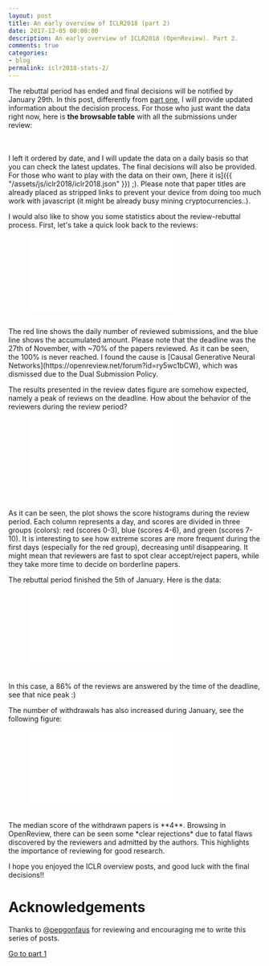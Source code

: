```yaml
---
layout: post
title: An early overview of ICLR2018 (part 2)
date: 2017-12-05 00:00:00
description: An early overview of ICLR2018 (OpenReview). Part 2.
comments: true
categories:
- blog
permalink: iclr2018-stats-2/
---
```


<link rel="stylesheet" type="text/css" href="https://cdn.datatables.net/1.10.16/css/jquery.dataTables.min.css">
<script
src="https://code.jquery.com/jquery-3.2.1.min.js"
integrity="sha256-hwg4gsxgFZhOsEEamdOYGBf13FyQuiTwlAQgxVSNgt4="
crossorigin="anonymous"></script>
<script src="https://cdn.datatables.net/1.10.16/js/jquery.dataTables.min.js"></script>
<script>
    $(document).ready(function() {
        $.getJSON('{{ "/assets/js/iclr2018/iclr2018.json" | absolute_url }}', function (table_data) {
            $('#iclr2018').DataTable({
                data: table_data,
                columns: [
                    {title: "Title", className: "dt-body-nowrap"},
                    {title: "Min score", className: "dt-center"},
                    {title: "Max Score", className: "dt-center"},
                    {title: "Mean Score", className: "dt-center"},
                    {title: "#MSGs", className: "dt-center"},
                    {title: "Last update", className: "dt-center"},
                    {title: "Decision", className: "dt-center"},
                ],
                "order": [[6, "asc"], [3, "desc"]]
            });
        });
    });
</script>

The rebuttal period has ended and final decisions will be notified by January
29th. In this post, differently from [part one](https://prlz77.github.io/iclr2018-stats),
I will provide updated information about the decision process. For those who
just want the data right now, here is **the browsable table** with all the 
submissions under review:

<table id="iclr2018" class="compact stripe order-column hover responsive" width="100%" cellspacing="0"></table>
<br>
I left it ordered by date, and I will update the data on a daily basis so that 
you can check the latest updates. The final decisions will also
be provided. For those who want to play with the data on their own, 
[here it is]({{ "/assets/js/iclr2018/iclr2018.json" }}) ;). 
Please note that paper titles are already placed as stripped
links to prevent your device from doing too much work with javascript (it might
be already busy mining cryptocurrencies..).

I would also like to show you some statistics about the review-rebuttal process.
First, let's take a quick look back to the reviews:

<figure>
    <embed type="image/svg+xml" src='{{ "/assets/images/iclr2018/review_dates.svg" | absolute_url }}' />
</figure>
<br>
The red line shows the daily number of reviewed submissions, and the blue line shows the
accumulated amount. Please note that the deadline was the 27th of November, with
~70% of the papers reviewed. As it can be seen, the 100% is never reached. I found
the cause is [Causal Generative Neural Networks](https://openreview.net/forum?id=ry5wc1bCW),
which was dismissed due to the Dual Submission Policy. 

The results presented in the review dates figure are somehow expected, namely a
peak of reviews on the deadline. How about the behavior of the reviewers during
the review period?

<figure>
    <embed type="image/svg+xml" src='{{ "/assets/images/iclr2018/review_dates_scores.svg" | absolute_url }}' />
</figure>
<br>
As it can be seen, the plot shows the score histograms during the review period. 
Each column represents a day, and scores are divided in three groups (colors):
red (scores 0-3), blue (scores 4-6), and green (scores 7-10). It is interesting
to see how extreme scores are more frequent during the first days (especially for
the red group), decreasing until disappearing. It might mean that reviewers are
fast to spot clear accept/reject papers, while they take more time to decide on
borderline papers.

The rebuttal period finished the 5th of January. Here is the data:

<figure>
    <embed type="image/svg+xml" src='{{ "/assets/images/iclr2018/rebuttal_dates.svg" | absolute_url }}' />
</figure>
<br>
In this case, a 86% of the reviews are answered by the time of the deadline,  see that nice peak :)

The number of withdrawals has also increased during January, see the following figure:

<figure>
    <embed type="image/svg+xml" src='{{ "/assets/images/iclr2018/withdraw_dates.svg" | absolute_url }}' />
</figure>
<br>
The median score of the withdrawn papers is **4**. Browsing in OpenReview, there
can be seen some *clear rejections* due to fatal flaws discovered by the reviewers
and admitted by the authors. This highlights the importance of reviewing for
good research.

I hope you enjoyed the ICLR overview posts, and good luck with the final decisions!!

# Acknowledgements
Thanks to [@pepgonfaus](https://twitter.com/pepgonfaus) for reviewing and encouraging 
me to write this series of posts.

[Go to part 1](https://prlz77.github.io/iclr2018-stats/)


